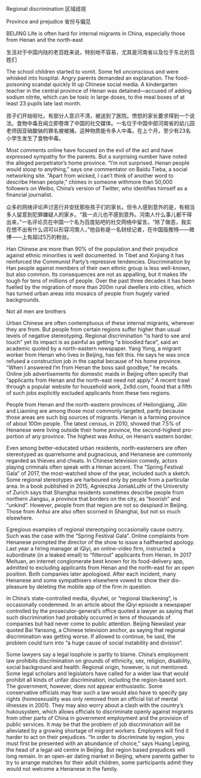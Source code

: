 Regional discrimination
区域歧视

Province and prejudice
省份与偏见


BEIJING
Life is often hard for internal migrants in China, especially those from Henan and the north-east

生活对于中国内陆的老百姓来说，特别地不容易，尤其是河南省以及位于东北的百姓们

The school children started to vomit. Some fell unconscious and were whisked into hospital. Angry parents demanded an explanation. The food-poisoning scandal quickly lit up Chinese social media. A kindergarten teacher in the central province of Henan was detained—accused of adding sodium nitrite, which can be toxic in large doses, to the meal boxes of at least 23 pupils late last month.

孩子们开始呕吐。有部分人意识不清，被送到了医院。愤怒的家长要求得到一个说法。食物中毒丑闻立即卷席了中国的社交媒体。一名位于中国中部河南省的幼儿园老师因亚硝酸钠的罪名被被捕，这种物质能令多人中毒。在上个月，至少有23名小学生发生了食物中毒。


Most comments online have focused on the evil of the act and have expressed sympathy for the parents. But a surprising number have noted the alleged perpetrator’s home province. “I’m not surprised. Henan people would stoop to anything,” says one commentator on Baidu Tieba, a social networking site. “Apart from wicked, I can’t think of another word to describe Henan people,” chimes in someone withmore than 50,000 followers on Weibo, China’s version of Twitter, who identifies himself as a financial journalist.

众多的网络评论声讨恶行并安抚那些孩子们的家长。但令人感到意外的是，有相当多人留意到犯罪嫌疑人的家乡。“我一点儿也不感到意外。河南人什么事儿都干得出来，”一名评论员在中国一个名为百度贴吧的社交网络中留言。“除了做恶，我实在想不出有什么词可以形容河南人，”他自称是一名财经记者，在中国版推特——微博——上有超过5万的粉丝。


Han Chinese are more than 90% of the population and their prejudice against ethnic minorities is well documented. In Tibet and Xinjiang it has reinforced the Communist Party’s repressive tendencies. Discrimination by Han people against members of their own ethnic group is less well-known,
but also common. Its consequences are not as appalling, but it makes life tough for tens of millions of people. Over the past three decades it has been fuelled by the migration of more than 200m rural dwellers into cities, which has turned urban areas into mosaics of people from hugely varied
backgrounds.

Not all men are brothers

Urban Chinese are often contemptuous of these internal migrants, wherever they are from. But people from certain regions suffer higher than usual levels of negative stereotyping. Regional discrimination “is hard to see and touch” yet its impact is as painful as getting “a bloodied face”, said an academic quoted by a north-eastern newspaper. Yang Yong, a migrant worker from Henan who lives in Beijing, has felt this. He says he was once refused a construction job in the capital because of his home province. “When I answered I’m from Henan the boss said goodbye,” he recalls. Online job advertisements for domestic maids in Beijing often specify that “applicants from Henan and the north-east need not apply.” A recent trawl through a popular website for household work, 2x9d.com, found that a fifth of such jobs explicitly excluded applicants from these two regions.


People from Henan and the north-eastern provinces of Heilongjiang, Jilin and Liaoning are among those most commonly targeted, partly because those areas are such big sources of migrants. Henan is a farming province of about 100m people. The latest census, in 2010, showed that 7.5% of Henanese were living outside their home province, the second-highest pro-
portion of any province. The highest was Anhui, on Henan’s eastern border.


Even among better-educated urban residents, north-easterners are often stereotyped as quarrelsome and pugnacious, and Henanese are commonly regarded as thieves and cheats. In Chinese television comedy, actors playing criminals often speak with a Henan accent. The “Spring Festival Gala” of 2017, the most-watched show of the year, included such a sketch.
Some regional stereotypes are harboured only by people from a particular area. In a book published in 2015, Agnieszka JoniakLuthi of the University of Zurich says that Shanghai residents sometimes describe people from northern Jiangsu, a province that borders on the city, as “boorish” and “unkind”. However, people from that region are not so despised in Beijing. Those from Anhui are also often scorned in Shanghai, but not so much elsewhere.

Egregious examples of regional stereotyping occasionally cause outcry. Such was the case with the “Spring Festival Gala”. Online complaints from Henanese prompted the director of the show to issue a halfhearted apology. Last year a hiring manager at iQiyi, an online-video firm, instructed a
subordinate (in a leaked email) to “filterout” applicants from Henan. In 2017 Meituan, an internet conglomerate best known for its food-delivery app, admitted to excluding applicants from Henan and the north-east for an open position. Both companies later apologised. After each incident, many Henanese and some sympathisers elsewhere vowed to show their dis-
pleasure by deleting the mobile app of the firm in question.



In China’s state-controlled media, diyuhei, or “regional blackening”, is occasionally condemned. In an article about the iQiyi episode a newspaper controlled by the prosecutor-general’s office quoted a lawyer as saying that such discrimination had probably occurred in tens of thousands of companies but had never come to public attention. Beijing Newslast year quoted Bai Yansong, a Chinese television anchor, as saying that regional discrimination was getting worse. If allowed to continue, he said, the problem could turn into “a huge cause of social instability and division”.


Some lawyers say a legal loophole is partly to blame. China’s employment law prohibits discrimination on grounds of ethnicity, sex, religion, disability, social background and health. Regional origin, however, is not mentioned. Some legal scholars and legislators have called for a wider law that would prohibit all kinds of unfair discrimination, including the region-based sort. The government, however, does not appear enthusiastic. Some
conservative officials may fear such a law would also have to specify gay rights (homosexuality was only removed from an official list of mental illnesses in 2001). They may also worry about a clash with the country’s hukousystem, which allows officials to discriminate openly against migrants from other parts of China in government employment and the provision of public services.
It may be that the problem of job discrimination will be alleviated by a growing shortage of migrant workers. Employers will find it harder to act on their prejudices. “In order to discriminate by region, you must first be presented with an abundance of choice,” says Huang Leping, the head of a legal-aid centre in Beijing. But region based prejudices will long remain. In an open-air dating market in Beijing, where parents gather to try to arrange matches for their adult children, some participants admit they would not welcome a Henanese in the family.
